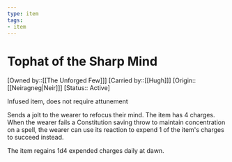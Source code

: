 ```yaml
---
type: item
tags:
- item
---
```


# Tophat of the Sharp Mind

[Owned by::[[The Unforged Few]]]
[Carried by::[[Hugh]]]
[Origin:: [[Neiragneg|Neir]]]
[Status:: Active]

Infused item, does not require attunement 

Sends a jolt to the wearer to refocus their mind. The item has 4 charges. When the wearer fails a Constitution saving throw to maintain concentration on a spell, the wearer can use its reaction to expend 1 of the item's charges to succeed instead. 

The item regains 1d4 expended charges daily at dawn.



